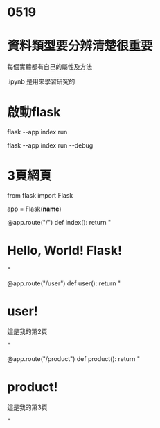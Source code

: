 # 0519


# 資料類型要分辨清楚很重要

每個實體都有自己的屬性及方法

.ipynb 是用來學習研究的 

# 啟動flask

flask --app index run

flask --app index run --debug


# 3頁網頁

from flask import Flask

app = Flask(__name__)

<!-- http://127.0.0.1:5000/ -->
@app.route("/")
def index():
    return "<h1>Hello, World! Flask! </h1><img src='https://fakeimg.pl/300x200/C00CCC' alt=''>"

<!-- http://127.0.0.1:5000/user -->
@app.route("/user")
def user():
    return "<h1>user!</h1><p>這是我的第2頁</p>"

<!-- http://127.0.0.1:5000/product -->
@app.route("/product")
def product():
    return "<h1>product!</h1><p>這是我的第3頁</p>"

